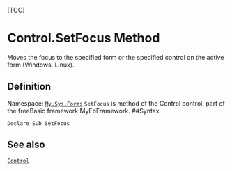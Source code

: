 [TOC]
# Control.SetFocus Method
Moves the focus to the specified form or the specified control on the active form (Windows, Linux).
## Definition
Namespace: [`My.Sys.Forms`](My.Sys.Forms.md)
`SetFocus` is method of the Control control, part of the freeBasic framework MyFbFramework.
##Syntax
```freeBasic
Declare Sub SetFocus
```

## See also
[`Control`](Control.md)
